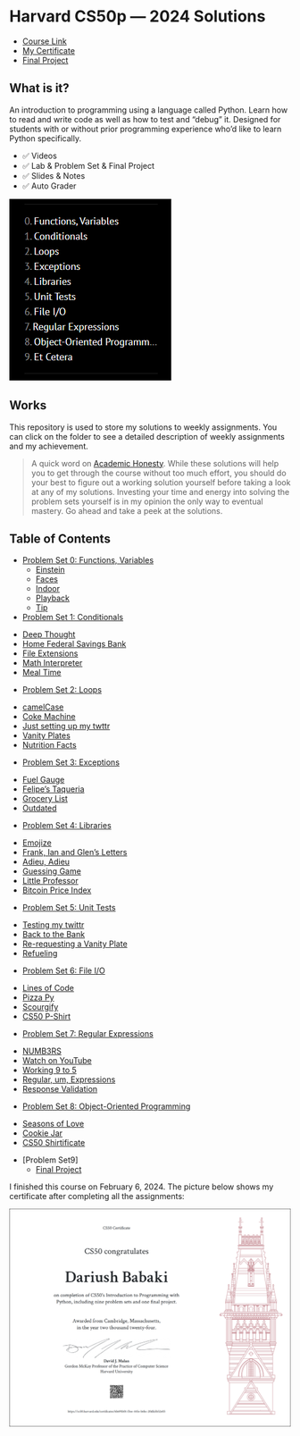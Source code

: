 Harvard CS50p — 2024 Solutions
=====================

-   [Course Link](https://cs50.harvard.edu/python/2022/)
-   [My Certificate](https://cs50.harvard.edu/certificates/6b691b01-f3ee-445e-b6bc-20dfa5b52e03)
-   [Final Project](https://github.com/dariushbabaki/CS50-Python/tree/main/final%20project)

## What is it?

An introduction to programming using a language called Python. Learn how to read and write code as well as how to test and “debug” it. Designed for students with or without prior programming experience who’d like to learn Python specifically.

-   ✅ Videos
-   ✅ Lab & Problem Set & Final Project
-   ✅ Slides & Notes
-   ✅ Auto Grader

![cs50](image/CS50.png)

## Works

This repository is used to store my solutions to weekly assignments. You can click on the folder to see a detailed description of weekly assignments and my achievement.

> A quick word on [Academic Honesty](https://cs50.harvard.edu/x/2024/honesty/). While these solutions will help you to get through the course without too much effort, you should do your best to figure out a working solution yourself before taking a look at any of my solutions. Investing your time and energy into solving the problem sets yourself is in my opinion the only way to eventual mastery.
Go ahead and take a peek at the solutions.

## Table of Contents
- [Problem Set 0: Functions, Variables](https://github.com/dariushbabaki/CS50-Python/tree/main/week0)
  * [Einstein](https://github.com/dariushbabaki/CS50-Python/blob/main/week0/einstein.py)
  * [Faces](https://github.com/dariushbabaki/CS50-Python/blob/main/week0/faces.py)
  * [Indoor](https://github.com/dariushbabaki/CS50-Python/blob/main/week0/indoor.py)
  * [Playback](https://github.com/dariushbabaki/CS50-Python/blob/main/week0/playback.py)
  * [Tip](https://github.com/dariushbabaki/CS50-Python/blob/main/week0/Tip.py)
 - [Problem Set 1: Conditionals](https://github.com/dariushbabaki/CS50-Python/tree/main/week1)
  * [Deep Thought](https://github.com/dariushbabaki/CS50-Python/blob/main/week1/deep.py)
  * [Home Federal Savings Bank](https://github.com/dariushbabaki/CS50-Python/blob/main/week1/bank.py)
  * [File Extensions](https://github.com/dariushbabaki/CS50-Python/blob/main/week1/extensions.py)
  * [Math Interpreter](https://github.com/dariushbabaki/CS50-Python/blob/main/week1/interpreter.py)
  * [Meal Time](https://github.com/dariushbabaki/CS50-Python/blob/main/week1/meal.py)
 - [Problem Set 2: Loops](https://github.com/dariushbabaki/CS50-Python/tree/main/week2)
  * [camelCase](https://github.com/dariushbabaki/CS50-Python/blob/main/week2/camel.py)
  * [Coke Machine](https://github.com/dariushbabaki/CS50-Python/blob/main/week2/coke.py)
  * [Just setting up my twttr](https://github.com/dariushbabaki/CS50-Python/blob/main/week2/twttr.py)
  * [Vanity Plates](https://github.com/dariushbabaki/CS50-Python/blob/main/week2/plates.py)
  * [Nutrition Facts](https://github.com/dariushbabaki/CS50-Python/blob/main/week2/nutrition.py)
   - [Problem Set 3: Exceptions](https://github.com/dariushbabaki/CS50-Python/tree/main/week3)
  * [Fuel Gauge](https://github.com/dariushbabaki/CS50-Python/blob/main/week3/fuel.py)
  * [Felipe’s Taqueria](https://github.com/dariushbabaki/CS50-Python/blob/main/week3/taqueria.py)
  * [Grocery List](https://github.com/dariushbabaki/CS50-Python/blob/main/week3/grocery.py)
  * [Outdated](https://github.com/dariushbabaki/CS50-Python/blob/main/week3/outdated.py)
   - [Problem Set 4: Libraries](https://github.com/dariushbabaki/CS50-Python/tree/main/week4)
  * [Emojize](https://github.com/dariushbabaki/CS50-Python/blob/main/week4/emojize.py)
  * [Frank, Ian and Glen’s Letters](https://github.com/dariushbabaki/CS50-Python/blob/main/week4/figlet.py)
  * [Adieu, Adieu](https://github.com/dariushbabaki/CS50-Python/blob/main/week4/adieu.py)
  * [Guessing Game](https://github.com/dariushbabaki/CS50-Python/blob/main/week4/game.py)
  * [Little Professor](https://github.com/dariushbabaki/CS50-Python/blob/main/week4/professor.py)
  * [Bitcoin Price Index](https://github.com/dariushbabaki/CS50-Python/blob/main/week4/bitcoin.py)
   - [Problem Set 5: Unit Tests](https://github.com/dariushbabaki/CS50-Python/tree/main/week5)
  * [Testing my twittr](https://github.com/dariushbabaki/CS50-Python/tree/main/week5/1)
  * [Back to the Bank](https://github.com/dariushbabaki/CS50-Python/tree/main/week5/2)
  * [Re-requesting a Vanity Plate](https://github.com/dariushbabaki/CS50-Python/tree/main/week5/3)
  * [Refueling](https://github.com/dariushbabaki/CS50-Python/tree/main/week5/4)
   - [Problem Set 6: File I/O](https://github.com/dariushbabaki/CS50-Python/tree/main/week6)
  * [Lines of Code](https://github.com/dariushbabaki/CS50-Python/blob/main/week6/lines.py)
  * [Pizza Py](https://github.com/dariushbabaki/CS50-Python/blob/main/week6/pizza.py)
  * [Scourgify](https://github.com/dariushbabaki/CS50-Python/blob/main/week6/scourgify.py)
  * [CS50 P-Shirt](https://github.com/dariushbabaki/CS50-Python/blob/main/week6/shirt.py)
   - [Problem Set 7: Regular Expressions](https://github.com/dariushbabaki/CS50-Python/tree/main/week7)
  * [NUMB3RS](https://github.com/dariushbabaki/CS50-Python/tree/main/week7/1)
  * [Watch on YouTube](https://github.com/dariushbabaki/CS50-Python/tree/main/week7/2)
  * [Working 9 to 5](https://github.com/dariushbabaki/CS50-Python/tree/main/week7/3)
  * [Regular, um, Expressions](https://github.com/dariushbabaki/CS50-Python/tree/main/week7/4)
  * [Response Validation](https://github.com/dariushbabaki/CS50-Python/tree/main/week7/5)
   - [Problem Set 8: Object-Oriented Programming](https://github.com/dariushbabaki/CS50-Python/tree/main/week8)
  * [Seasons of Love](https://github.com/dariushbabaki/CS50-Python/tree/main/week8/1)
  * [Cookie Jar](https://github.com/dariushbabaki/CS50-Python/tree/main/week8/2)
  * [CS50 Shirtificate](https://github.com/dariushbabaki/CS50-Python/tree/main/week8/3)
- [Problem Set9]
  * [Final Project](https://github.com/dariushbabaki/CS50-Python/tree/main/final%20project)


I finished this course on February 6, 2024.
The picture below shows my certificate after completing all the assignments:

![cs50p](image/CS50P.png)
